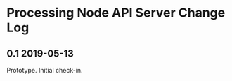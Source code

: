Processing Node API Server Change Log
=======================================

0.1 2019-05-13
--------------
Prototype. Initial check-in.

